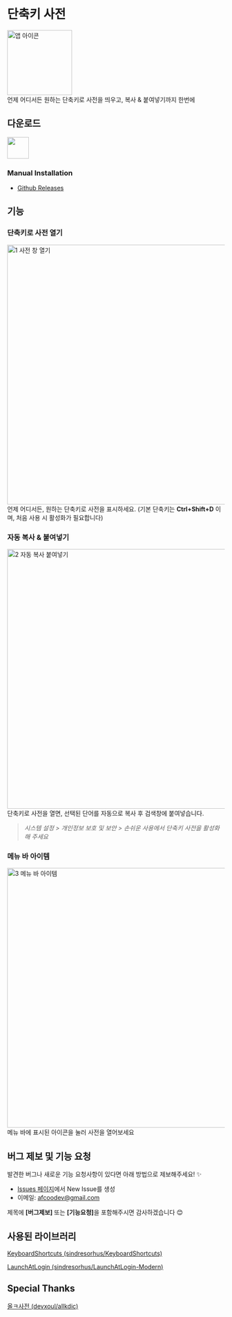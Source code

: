 # 단축키 사전
<img width="150" alt="앱 아이콘" src="https://github.com/user-attachments/assets/3cab0afd-e4df-48c7-a003-48588e343cf9" /><br />
언제 어디서든 원하는 단축키로 사전을 띄우고, 복사 & 붙여넣기까지 한번에

## 다운로드
[<img src="https://developer.apple.com/assets/elements/badges/download-on-the-app-store.svg" height="50">](https://apps.apple.com/us/app/%EB%8B%A8%EC%B6%95%ED%82%A4-%EC%82%AC%EC%A0%84/id6740014069)<br>

### Manual Installation
- [Github Releases](https://github.com/)

## 기능

### 단축키로 사전 열기
<img width="600" alt="1  사전 창 열기" src="https://github.com/user-attachments/assets/4db0866f-8075-4699-b46e-7583ba153136" /><br />
언제 어디서든, 원하는 단축키로 사전을 표시하세요. 
(기본 단축키는 **Ctrl+Shift+D** 이며, 처음 사용 시 활성화가 필요합니다)

### 자동 복사 & 붙여넣기
<img width="600" alt="2  자동 복사   붙여넣기" src="https://github.com/user-attachments/assets/15a4b15c-1e8e-44b4-b2c3-4e5880abfd9f" /><br />
단축키로 사전을 열면, 선택된 단어를 자동으로 복사 후 검색창에 붙여넣습니다.

> *시스템 설정 > 개인정보 보호 및 보안 > 손쉬운 사용에서 단축키 사전을 활성화해 주세요*

### 메뉴 바 아이템
<img width="600" alt="3  메뉴 바 아이템" src="https://github.com/user-attachments/assets/0e965d31-653e-4501-aedc-0ccd3349eeed" /><br />
메뉴 바에 표시된 아이콘을 눌러 사전을 열어보세요

## 버그 제보 및 기능 요청
발견한 버그나 새로운 기능 요청사항이 있다면 아래 방법으로 제보해주세요! ✨
  - [Issues 페이지](링크)에서 New Issue를 생성
  - 이메일: afcoodev@gmail.com

제목에 <strong>[버그제보]</strong> 또는 <strong>[기능요청]</strong>을 포함해주시면 감사하겠습니다 😊

## 사용된 라이브러리
[KeyboardShortcuts (sindresorhus/KeyboardShortcuts)](https://github.com/sindresorhus/KeyboardShortcuts)

[LaunchAtLogin (sindresorhus/LaunchAtLogin-Modern)](https://github.com/sindresorhus/LaunchAtLogin-Modern)


## Special Thanks
[올ㅋ사전 (devxoul/allkdic)](https://github.com/devxoul/allkdic/blob/master/README.md?plain=1)
